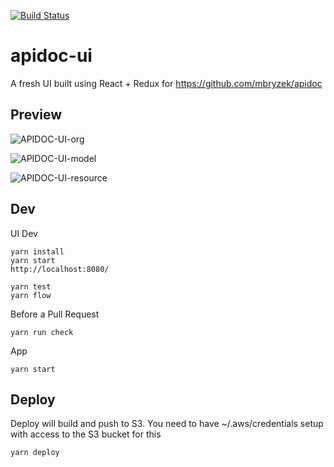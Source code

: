 [![Build Status](https://travis-ci.org/movio/apidoc-ui.svg?branch=master)](https://travis-ci.org/movio/apidoc-ui)

# apidoc-ui
A fresh UI built using React + Redux for https://github.com/mbryzek/apidoc


## Preview

![APIDOC-UI-org](organization.png)

![APIDOC-UI-model](model.png)

![APIDOC-UI-resource](resource.png)


## Dev

UI Dev


    yarn install
    yarn start
    http://localhost:8080/
    
    yarn test
    yarn flow
    
Before a Pull Request

    yarn run check
    
App

    yarn start
    
## Deploy
Deploy will build and push to S3. You need to have ~/.aws/credentials setup with access to the S3 bucket for this

    yarn deploy
